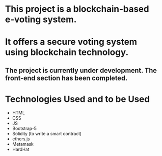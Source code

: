 # This project is a blockchain-based e-voting system.

# It offers a secure voting system using blockchain technology.

## The project is currently under development. The front-end section has been completed.

# Technologies Used and to be Used

- HTML
- CSS
- JS
- Bootstrap-5
- Solidity (to write a smart contract)
- ethers.js
- Metamask
- HardHat
